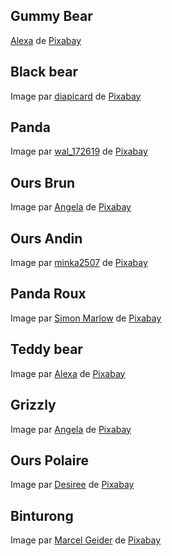 ## Gummy Bear
<a href="https://pixabay.com/fr/users/alexas_fotos-686414/?utm_source=link-attribution&utm_medium=referral&utm_campaign=image&utm_content=1089612">Alexa</a> de <a href="https://pixabay.com/fr//?utm_source=link-attribution&utm_medium=referral&utm_campaign=image&utm_content=1089612">Pixabay</a>

## Black bear
Image par <a href="https://pixabay.com/fr/users/diapicard-1729295/?utm_source=link-attribution&utm_medium=referral&utm_campaign=image&utm_content=1102599">diapicard</a> de <a href="https://pixabay.com/fr//?utm_source=link-attribution&utm_medium=referral&utm_campaign=image&utm_content=1102599">Pixabay</a>

## Panda

Image par <a href="https://pixabay.com/fr/users/wal_172619-12138562/?utm_source=link-attribution&utm_medium=referral&utm_campaign=image&utm_content=4421395">wal_172619</a> de <a href="https://pixabay.com/fr//?utm_source=link-attribution&utm_medium=referral&utm_campaign=image&utm_content=4421395">Pixabay</a>

## Ours Brun

Image par <a href="https://pixabay.com/fr/users/ambquinn-4464111/?utm_source=link-attribution&utm_medium=referral&utm_campaign=image&utm_content=7460699">Angela</a> de <a href="https://pixabay.com/fr//?utm_source=link-attribution&utm_medium=referral&utm_campaign=image&utm_content=7460699">Pixabay</a>

## Ours Andin

Image par <a href="https://pixabay.com/fr/users/minka2507-3728206/?utm_source=link-attribution&utm_medium=referral&utm_campaign=image&utm_content=7997056">minka2507</a> de <a href="https://pixabay.com/fr//?utm_source=link-attribution&utm_medium=referral&utm_campaign=image&utm_content=7997056">Pixabay</a>

## Panda Roux

Image par <a href="https://pixabay.com/fr/users/sdm2019-11501107/?utm_source=link-attribution&utm_medium=referral&utm_campaign=image&utm_content=7015575">Simon Marlow</a> de <a href="https://pixabay.com/fr//?utm_source=link-attribution&utm_medium=referral&utm_campaign=image&utm_content=7015575">Pixabay</a>

## Teddy bear

Image par <a href="https://pixabay.com/fr/users/alexas_fotos-686414/?utm_source=link-attribution&utm_medium=referral&utm_campaign=image&utm_content=3599680">Alexa</a> de <a href="https://pixabay.com/fr//?utm_source=link-attribution&utm_medium=referral&utm_campaign=image&utm_content=3599680">Pixabay</a>

## Grizzly

Image par <a href="https://pixabay.com/fr/users/ambquinn-4464111/?utm_source=link-attribution&utm_medium=referral&utm_campaign=image&utm_content=7591629">Angela</a> de <a href="https://pixabay.com/fr//?utm_source=link-attribution&utm_medium=referral&utm_campaign=image&utm_content=7591629">Pixabay</a>

## Ours Polaire

Image par <a href="https://pixabay.com/fr/users/image-ws-69789/?utm_source=link-attribution&utm_medium=referral&utm_campaign=image&utm_content=196318">Desiree</a> de <a href="https://pixabay.com/fr//?utm_source=link-attribution&utm_medium=referral&utm_campaign=image&utm_content=196318">Pixabay</a>

## Binturong

Image par <a href="https://pixabay.com/fr/users/leyla_wuff-26226467/?utm_source=link-attribution&utm_medium=referral&utm_campaign=image&utm_content=7872848">Marcel Geider</a> de <a href="https://pixabay.com/fr//?utm_source=link-attribution&utm_medium=referral&utm_campaign=image&utm_content=7872848">Pixabay</a>